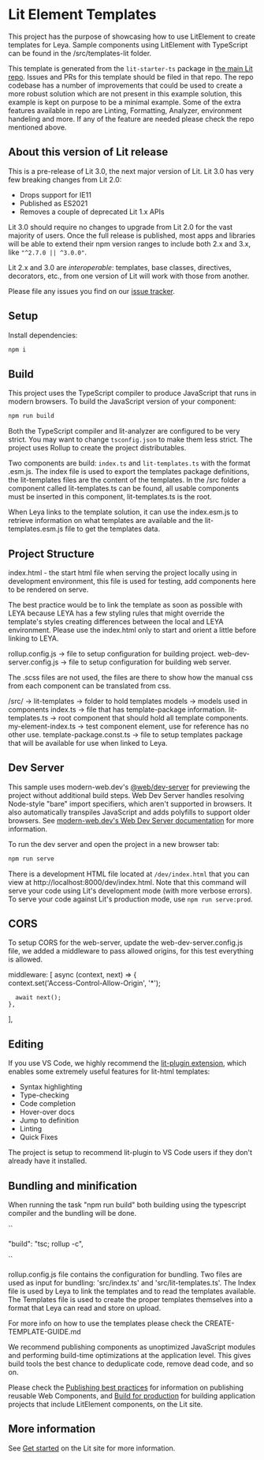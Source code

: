 # Lit Element Templates

This project has the purpose of showcasing how to use LitElement to create templates for Leya.
Sample components using LitElement with TypeScript can be found in the /src/templates-lit folder.

This template is generated from the `lit-starter-ts` package in [the main Lit
repo](https://github.com/lit/lit). Issues and PRs for this template should be filed in that repo.
The repo codebase has a number of improvements that could be used to create a more robust solution which are not present in this example solution, this example is kept on purpose to be a minimal example.
Some of the extra features available in repo are Linting, Formatting, Analyzer, environment handeling and more.
If any of the feature are needed please check the repo mentioned above.

## About this version of Lit release

This is a pre-release of Lit 3.0, the next major version of Lit.
Lit 3.0 has very few breaking changes from Lit 2.0:

- Drops support for IE11
- Published as ES2021
- Removes a couple of deprecated Lit 1.x APIs

Lit 3.0 should require no changes to upgrade from Lit 2.0 for the vast majority of users. Once the full release is published, most apps and libraries will be able to extend their npm version ranges to include both 2.x and 3.x, like `"^2.7.0 || ^3.0.0"`.

Lit 2.x and 3.0 are _interoperable_: templates, base classes, directives, decorators, etc., from one version of Lit will work with those from another.

Please file any issues you find on our [issue tracker](https://github.com/lit/lit/issues).

## Setup

Install dependencies:

```bash
npm i
```

## Build

This project uses the TypeScript compiler to produce JavaScript that runs in modern browsers.
To build the JavaScript version of your component:

```bash
npm run build
```

Both the TypeScript compiler and lit-analyzer are configured to be very strict. You may want to change `tsconfig.json` to make them less strict.
The project uses Rollup to create the project distributables.

Two components are build:
`index.ts` and `lit-templates.ts` with the format .esm.js. The index file is used to export the templates package definitions, the lit-templates files are the content of the templates.
In the /src folder a component called lit-templates.ts can be found, all usable components must be inserted in this component, lit-templates.ts is the root.

When Leya links to the template solution, it can use the index.esm.js to retrieve information on what templates are available and the lit-templates.esm.js file to get the templates data.

## Project Structure

index.html - the start html file when serving the project locally using in development environment, this file is used for testing, add components here to be rendered on serve.

The best practice would be to link the template as soon as possible with LEYA because LEYA has a few styling rules that might override the template's styles creating differences between the local and LEYA environment.
Please use the index.html only to start and orient a little before linking to LEYA.

rollup.config.js -> file to setup configuration for building project.
web-dev-server.config.js -> file to setup configuration for building web server.

The .scss files are not used, the files are there to show how the manual css from each component can be translated from css.

/src/ ->
    lit-templates -> folder to hold templates
    models -> models used in components
    index.ts -> file that has template-package information.
    lit-templates.ts -> root component that should hold all template components.
    my-element-index.ts -> test component element, use for reference has no other use.
    template-package.const.ts -> file to setup templates package that will be available for use when linked to Leya.

## Dev Server

This sample uses modern-web.dev's [@web/dev-server](https://www.npmjs.com/package/@web/dev-server) for previewing the project without additional build steps. Web Dev Server handles resolving Node-style "bare" import specifiers, which aren't supported in browsers. It also automatically transpiles JavaScript and adds polyfills to support older browsers. See [modern-web.dev's Web Dev Server documentation](https://modern-web.dev/docs/dev-server/overview/) for more information.

To run the dev server and open the project in a new browser tab:

```bash
npm run serve
```

There is a development HTML file located at `/dev/index.html` that you can view at http://localhost:8000/dev/index.html. Note that this command will serve your code using Lit's development mode (with more verbose errors). To serve your code against Lit's production mode, use `npm run serve:prod`.

## CORS

To setup CORS for the web-server, update the web-dev-server.config.js file, we added a middleware to pass allowed origins, for this test everything is allowed.

  middleware: [
    async (context, next) => {      
      context.set('Access-Control-Allow-Origin', '*');            
      
      await next();
    },
  ],


## Editing

If you use VS Code, we highly recommend the [lit-plugin extension](https://marketplace.visualstudio.com/items?itemName=runem.lit-plugin), which enables some extremely useful features for lit-html templates:

- Syntax highlighting
- Type-checking
- Code completion
- Hover-over docs
- Jump to definition
- Linting
- Quick Fixes

The project is setup to recommend lit-plugin to VS Code users if they don't already have it installed.

## Bundling and minification

When running the task "npm run build" both building using the typescript compiler and the bundling will be done.

``

  "build": "tsc; rollup -c",

``

rollup.config.js file contains the configuration for bundling.
Two files are used as input for bundling: 'src/index.ts' and 'src/lit-templates.ts'.
The Index file is used by Leya to link the templates and to read the templates available.
The Templates file is used to create the proper templates themselves into a format that Leya can read and store on upload.

For more info on how to use the templates please check the CREATE-TEMPLATE-GUIDE.md

We recommend publishing components as unoptimized JavaScript modules and performing build-time optimizations at the application level. This gives build tools the best chance to deduplicate code, remove dead code, and so on.

Please check the [Publishing best practices](https://lit.dev/docs/tools/publishing/#publishing-best-practices) for information on publishing reusable Web Components, and [Build for production](https://lit.dev/docs/tools/production/) for building application projects that include LitElement components, on the Lit site.

## More information

See [Get started](https://lit.dev/docs/getting-started/) on the Lit site for more information.